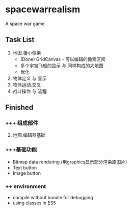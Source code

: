 # spacewarrealism
A space war game

## Task List
1. 地图.极小像素
	* (Done) GridCanvas - 可以编辑的像素区间
	* 多个宇宙飞船的显示 与 同样构成的大地图
	* 优化
3. 物体定义 与 显示
4. 物体运动.交叉
5. 战斗操作 与 流程

## Finished
### +++ 组成部件
2. 地图.编辑器基础

### +++基础功能
* Bitmap data rendering (用graphics显示部分渲染原图片)
* Text button
* Image button

### ++ environment
* compile without bundle for debugging
* using classes in ES5